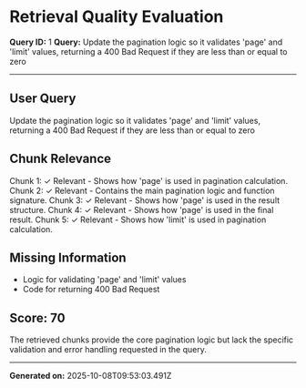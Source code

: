 # Retrieval Quality Evaluation
**Query ID:** 1
**Query:** Update the pagination logic so it validates 'page' and 'limit' values, returning a 400 Bad Request if they are less than or equal to zero

---

## User Query
Update the pagination logic so it validates 'page' and 'limit' values, returning a 400 Bad Request if they are less than or equal to zero

## Chunk Relevance
Chunk 1: ✓ Relevant - Shows how 'page' is used in pagination calculation.
Chunk 2: ✓ Relevant - Contains the main pagination logic and function signature.
Chunk 3: ✓ Relevant - Shows how 'page' is used in the result structure.
Chunk 4: ✓ Relevant - Shows how 'page' is used in the final result.
Chunk 5: ✓ Relevant - Shows how 'limit' is used in pagination calculation.

## Missing Information
- Logic for validating 'page' and 'limit' values
- Code for returning 400 Bad Request

## Score: 70

The retrieved chunks provide the core pagination logic but lack the specific validation and error handling requested in the query.

---
**Generated on:** 2025-10-08T09:53:03.491Z
